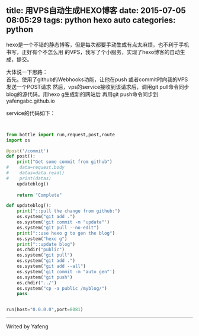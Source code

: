 title: 用VPS自动生成HEXO博客
date: 2015-07-05 08:05:29
tags: python hexo auto
categories: python
---
hexo是一个不错的静态博客，但是每次都要手动生成有点太麻烦，也不利于手机书写，正好有个不怎么用
的VPS，我写了个小服务，实现了hexo博客的自动生成，提交。

大体说一下思路：  
首先。使用了github的Webhooks功能，让他在push 或者commit时向我的VPS发送一个POST请求
然后，vps的service接收到该请求后，调用git pull命令同步blog的源代码。用hexo g生成新的网站后
再用git push命令同步到yafengabc.github.io

service的代码如下：

```Python


from bottle import run,request,post,route
import os

@post('/commit')
def post():
    print("Get some commit from github")
#    data=request.body
#    datas=data.read()
#    print(datas)
    updateblog()
    
    return "Complete"

def updateblog():
    print("::pull the change from github:")
    os.system("git add .")
    os.system('git commit -m "update"')
    os.system("git pull --no-edit")
    print("::use hexo g to gen the blog")
    os.system("hexo g")
    print("::update blog")
    os.chdir("public")
    os.system("git pull")
    os.system("git add .")
    os.system("git add --all")
    os.system('git commit -m "auto gen"')
    os.system("git push")
    os.chdir("../")
    os.system("cp -a public /myblog/")
    pass


run(host="0.0.0.0",port=8081)

```


---
Writed by Yafeng
